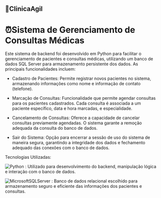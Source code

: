 ##  📘ClinicaAgil


# ⏰Sistema de Gerenciamento de Consultas Médicas

Este sistema de backend foi desenvolvido em Python para facilitar o gerenciamento de pacientes e consultas médicas, utilizando um banco de dados SQL Server para armazenamento persistente dos dados. As principais funcionalidades incluem:

* Cadastro de Pacientes: Permite registrar novos pacientes no sistema, armazenando informações como nome e informação de contato (telefone).

* Marcação de Consultas: Funcionalidade que permite agendar consultas para os pacientes cadastrados. Cada consulta é associada a um paciente específico, data e hora marcadas, e especialidade.

* Cancelamento de Consultas: Oferece a capacidade de cancelar consultas previamente agendadas. O sistema garante a remoção adequada da consulta do banco de dados.

* Sair do Sistema: Opção para encerrar a sessão de uso do sistema de maneira segura, garantindo a integridade dos dados e fechamento adequado das conexões com o banco de dados.

Tecnologias Utilizadas:

![Python](https://img.shields.io/badge/python-3670A0?style=flat-square&logo=python&logoColor=ffdd54)
: Utilizado para desenvolvimento do backend, manipulação lógica e interação com o banco de dados.

![MicrosoftSQLServer](https://img.shields.io/badge/Microsoft%20SQL%20Server-CC2927?style=flat-square&logo=microsoft%20sql%20server&logoColor=white)
: Banco de dados relacional escolhido para armazenamento seguro e eficiente das informações dos pacientes e consultas.
